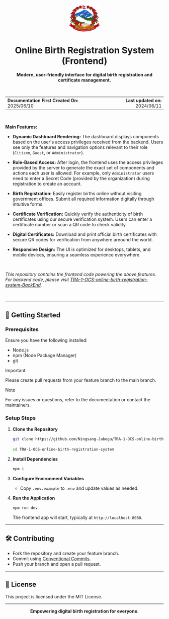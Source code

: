 <p align="center">
    <img src="https://github.com/Ningsang-Jabegu/TRA-1-OCS-online-birth-registration-system/blob/main/src/assets/photoUsed/Coat_Of_Arms_Logo.png?raw=true" alt="Coat of Arms Logo" width="100" style="height:auto;">
</p>

<h1 align="center">Online Birth Registration System (Frontend)</h1>

<p align="center"><b>Modern, user-friendly interface for digital birth registration and certificate management.</b></p>

<br>

<table width="100%">
  <tr>
    <td align="left"><b>Documentation First Created On:</b> 2025/06/10</td>
    <td align="right"><b>Last updated on:</b> 2024/06/11</td>
  </tr>
</table>

<br>

**Main Features:**

- **Dynamic Dashboard Rendering:** The dashboard displays components based on the user's access privileges received from the backend. Users see only the features and navigation options relevant to their role (`Citizen`, `Guest`, or `Administrator`).

- **Role-Based Access:** After login, the frontend uses the access privileges provided by the server to generate the exact set of components and actions each user is allowed. For example, only `Administrator` users need to enter a Secret Code (provided by the organization) during registration to create an account.

- **Birth Registration:** Easily register births online without visiting government offices. Submit all required information digitally through intuitive forms.

- **Certificate Verification:** Quickly verify the authenticity of birth certificates using our secure verification system. Users can enter a certificate number or scan a QR code to check validity.

- **Digital Certificates:** Download and print official birth certificates with secure QR codes for verification from anywhere areound the world.

- **Responsive Design:** The UI is optimized for desktops, tablets, and mobile devices, ensuring a seamless experience everywhere.

<br>

*This repository contains the frontend code powering the above features. For backend code, please visit [TRA-1-OCS-online-birth-registration-system-BackEnd](https://github.com/Ningsang-Jabegu/TRA-1-OCS-online-birth-registration-system-BackEnd.git).*

<br>

---

## 🚀 Getting Started

### Prerequisites

Ensure you have the following installed:

- Node.js
- npm (Node Package Manager)
- git

> [!IMPORTANT]
> Please create pull requests from your feature branch to the main branch.

> [!NOTE]
> For any issues or questions, refer to the documentation or contact the maintainers.

### Setup Steps

1. **Clone the Repository**

    ```bash
    git clone https://github.com/Ningsang-Jabegu/TRA-1-OCS-online-birth-registration-system.git

    cd TRA-1-OCS-online-birth-registration-system
    ```

2. **Install Dependencies**

    ```bash
    npm i
    ```

3. **Configure Environment Variables**

    - Copy `.env.example` to `.env` and update values as needed.

4. **Run the Application**

    ```bash
    npm run dev
    ```

    The frontend app will start, typically at `http://localhost:8080`.

---

## 🛠️ Contributing

- Fork the repository and create your feature branch.
- Commit using [Conventional Commits](https://www.conventionalcommits.org/en/v1.0.0/).
- Push your branch and open a pull request.

---

## 📄 License

This project is licensed under the MIT License.

---

<p align="center"><b>Empowering digital birth registration for everyone.</b></p>
